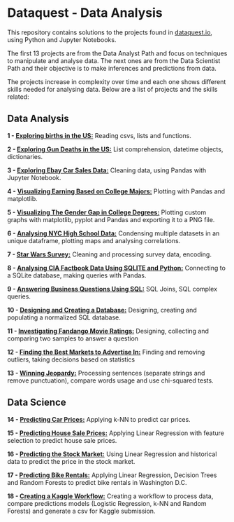 # Dataquest - Data Analysis

This repository contains solutions to the projects found in [dataquest.io](dataquest.io), using Python and Jupyter Notebooks.

The first 13 projects are from the Data Analyst Path and focus on techniques to manipulate and analyse data. The next ones are from the Data Scientist Path and their objective is to make inferences and predictions from data. 

The projects increase in complexity over time and each one shows different skills needed for analysing data. Below are a list of projects and the skills related:


## Data Analysis

**1 - [Exploring births in the US:](https://github.com/luiznonenmacher/Dataquest-Data-Analysis/blob/master/01%20-%20Exploring%20births%20in%20the%20US.ipynb)** Reading csvs, lists and functions.

**2 - [Exploring Gun Deaths in the US:](https://github.com/luiznonenmacher/Dataquest-Data-Analysis/blob/master/02%20-%20Exploring%20Gun%20Deaths%20in%20the%20US.ipynb)** List comprehension, datetime objects, dictionaries.

**3 - [Exploring Ebay Car Sales Data:](https://github.com/luiznonenmacher/Dataquest-Data-Analysis/blob/master/03%20-%20Exploring%20Ebay%20Car%20Sales%20Data.ipynb)** Cleaning data, using Pandas with Jupyter Notebook.

**4 - [Visualizing Earning Based on College Majors:](https://github.com/luiznonenmacher/Dataquest-Data-Analysis/blob/master/04%20-%20Visualizing%20Earning%20Based%20on%20College%20Majors.ipynb)** Plotting with Pandas and matplotlib.

**5 - [Visualizing The Gender Gap in College Degrees:](https://github.com/luiznonenmacher/Dataquest-Data-Analysis/blob/master/05%20-%20Visualizing%20The%20Gender%20Gap%20in%20College%20Degrees.ipynb)** Plotting custom graphs with matplotlib, pyplot and Pandas and exporting it to a PNG file.

**6 - [Analysing NYC High School Data:](https://github.com/luiznonenmacher/Dataquest-Data-Analysis/blob/master/06%20-%20Analysing%20NYC%20High%20School%20Data.ipynb)** Condensing multiple datasets in an unique dataframe, plotting maps and analysing correlations. 

**7 - [Star Wars Survey:](https://github.com/luiznonenmacher/Dataquest-Data-Analysis/blob/master/07%20-%20Star%20Wars%20Survey.ipynb)** Cleaning and processing survey data, encoding.

**8 - [Analysing CIA Factbook Data Using SQLITE and Python:](https://github.com/luiznonenmacher/Dataquest-Data-Analysis/blob/master/08%20-%20Analysing%20CIA%20Factbook%20Data%20Using%20SQLITE%20and%20Python.ipynb)** Connecting to a SQLite database, making queries with Pandas. 

**9 - [Answering Business Questions Using SQL:](https://github.com/luiznonenmacher/Dataquest-Data-Analysis/blob/master/09%20-%20Answering%20Business%20Questions%20Using%20SQL.ipynb)** SQL Joins, SQL complex queries. 

**10 - [Designing and Creating a Database:](https://github.com/luiznonenmacher/Dataquest-Data-Analysis/blob/master/10%20-%20Designing%20and%20Creating%20a%20Database.ipynb)** Designing, creating and populating a normalized SQL database. 

**11 - [Investigating Fandango Movie Ratings:](https://github.com/luiznonenmacher/Dataquest-Data-Analysis/blob/master/11%20-%20Investigating%20Fandango%20Movie%20Ratings.ipynb)** Designing, collecting and comparing two samples to answer a question

**12 - [Finding the Best Markets to Advertise In:](https://github.com/luiznonenmacher/Dataquest-Data-Analysis/blob/master/12%20-%20Finding%20the%20Best%20Markets%20to%20Advertise%20In.ipynb)** Finding and removing outliers, taking decisions based on statistics

**13 - [Winning Jeopardy:](https://github.com/luiznonenmacher/Dataquest-Data-Analysis/blob/master/13%20-%20Winning%20Jeopardy.ipynb)** Processing sentences (separate strings and remove punctuation), compare words usage and use chi-squared tests. 

## Data Science

**14 - [Predicting Car Prices:](https://github.com/luiznonenmacher/Dataquest/blob/master/14%20-%20Predicting%20Car%20Prices.ipynb)** Applying k-NN to predict car prices.

**15 - [Predicting House Sale Prices:](https://github.com/luiznonenmacher/Dataquest/blob/master/15%20-%20Predicting%20House%20Sale%20Prices.ipynb)** Applying Linear Regression with feature selection to predict house sale prices.

**16 - [Predicting the Stock Market:](https://github.com/luiznonenmacher/Dataquest/blob/master/16%20-%20Predicting%20the%20Stock%20Market.ipynb)** Using Linear Regression and historical data to predict the price in the stock market. 

**17 - [Predicting Bike Rentals:](https://github.com/luiznonenmacher/Dataquest/blob/master/17%20-%20Predicting%20Bike%20Rentals.ipynb)** Applying Linear Regression, Decision Trees and Random Forests to predict bike rentals in Washington D.C.

**18 - [Creating a Kaggle Workflow:](https://github.com/luiznonenmacher/Dataquest/blob/master/18%20-%20Creating%20a%20Kaggle%20Workflow.ipynb)** Creating a workflow to process data, compare predictions models (Logistic Regression, k-NN and Random Forests) and generate a csv for Kaggle submission. 

